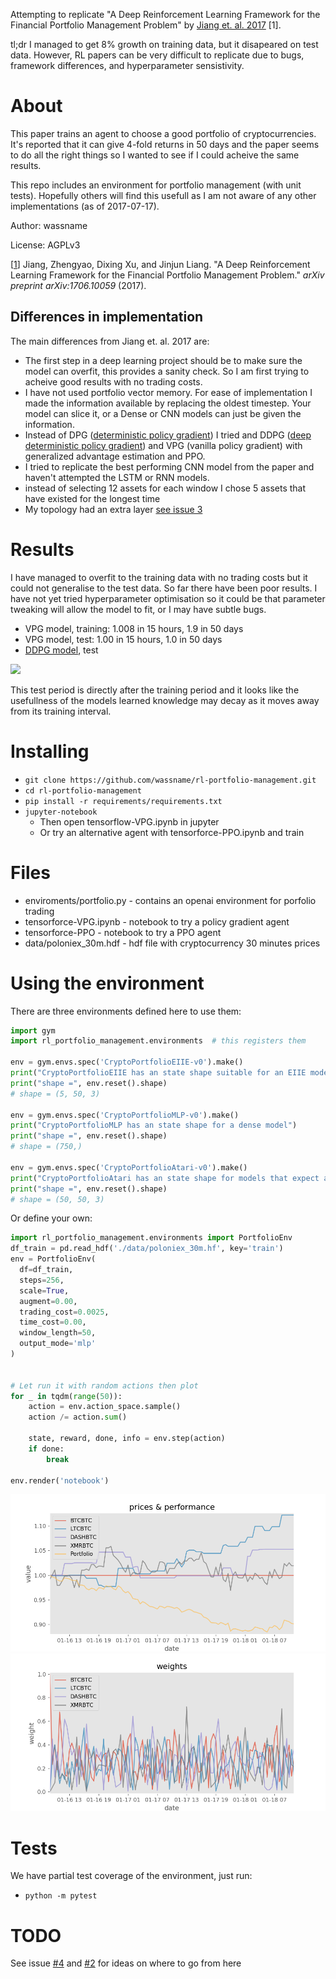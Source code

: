 Attempting to replicate "A Deep Reinforcement Learning Framework for the Financial Portfolio Management Problem" by [Jiang et. al. 2017](https://arxiv.org/abs/1706.10059) [1].

tl;dr I managed to get 8% growth on training data, but it disapeared on test data. However, RL papers can be very difficult to replicate due to bugs, framework differences, and hyperparameter sensistivity.

# About

This paper trains an agent to choose a good portfolio of cryptocurrencies. It's reported that it can give 4-fold returns in 50 days and the paper seems to do all the right things so I wanted to see if I could acheive the same results.

This repo includes an environment for portfolio management (with unit tests). Hopefully others will find this usefull as I am not aware of any other implementations (as of 2017-07-17).

Author: wassname

License: AGPLv3

[[1](https://arxiv.org/abs/1706.10059)] Jiang, Zhengyao, Dixing Xu, and Jinjun Liang. "A Deep Reinforcement Learning Framework for the Financial Portfolio Management Problem." *arXiv preprint arXiv:1706.10059* (2017).

## Differences in implementation


The main differences from Jiang et. al. 2017 are:

- The first step in a deep learning project should be to make sure the model can overfit, this provides a sanity check. So I am first trying to acheive good results with no trading costs.
- I have not used portfolio vector memory. For ease of implementation I made the information available by replacing the oldest timestep. Your model can slice it, or a Dense or CNN models can just be given the information.
- Instead of DPG ([deterministic policy gradient](http://jmlr.org/proceedings/papers/v32/silver14.pdf)) I tried and DDPG ([deep deterministic policy gradient]( http://arxiv.org/pdf/1509.02971v2.pdf)) and VPG (vanilla policy gradient) with generalized advantage estimation and PPO.
- I tried to replicate the best performing CNN model from the paper and haven't attempted the LSTM or RNN models.
- instead of selecting 12 assets for each window I chose 5 assets that have existed for the longest time
- My topology had an extra layer [see issue 3](https://github.com/wassname/rl-portfolio-management/issues/3)

# Results

I have managed to overfit to the training data with no trading costs but it could not generalise to the test data. So far there have been poor results. I have not yet tried hyperparameter optimisation so it could be that parameter tweaking will allow the model to fit, or I may have subtle bugs.

- VPG model, training: 1.008 in 15 hours, 1.9 in 50 days
- VPG model, test: 1.00 in 15 hours, 1.0 in 50 days
- [DDPG model](https://github.com/wassname/rl-portfolio-management/blob/8c74f136765f621eb45d484553b9f778e9243a84/keras-ddpg.ipynb), test

![](https://raw.githubusercontent.com/wassname/rl-portfolio-management/8c74f136765f621eb45d484553b9f778e9243a84/docs/tensorforce-VPG-test.png)

This test period is directly after the training period and it looks like the usefullness of the models learned knowledge may decay as it moves away from its training interval.

# Installing

- `git clone https://github.com/wassname/rl-portfolio-management.git`
- `cd rl-portfolio-management`
- `pip install -r requirements/requirements.txt`
- `jupyter-notebook`
    - Then open tensorflow-VPG.ipynb in jupyter
    - Or try an alternative agent  with tensorforce-PPO.ipynb and train

# Files

- enviroments/portfolio.py - contains an openai environment for porfolio trading
- tensorforce-VPG.ipynb - notebook to try a policy gradient agent
- tensorforce-PPO - notebook to try a PPO agent
- data/poloniex_30m.hdf - hdf file with cryptocurrency 30 minutes prices

# Using the environment

There are three environments defined here to use them:
```py
import gym
import rl_portfolio_management.environments  # this registers them

env = gym.envs.spec('CryptoPortfolioEIIE-v0').make()
print("CryptoPortfolioEIIE has an state shape suitable for an EIIE model (see https://arxiv.org/abs/1706.10059)")
print("shape =", env.reset().shape)
# shape = (5, 50, 3)

env = gym.envs.spec('CryptoPortfolioMLP-v0').make()
print("CryptoPortfolioMLP has an state shape for a dense model")
print("shape =", env.reset().shape)
# shape = (750,)

env = gym.envs.spec('CryptoPortfolioAtari-v0').make()
print("CryptoPortfolioAtari has an state shape for models that expect an image, such as ones tuned on Atari games")
print("shape =", env.reset().shape)
# shape = (50, 50, 3)
```

Or define your own:
```py
import rl_portfolio_management.environments import PortfolioEnv
df_train = pd.read_hdf('./data/poloniex_30m.hf', key='train')
env = PortfolioEnv(
  df=df_train,
  steps=256,
  scale=True,
  augment=0.00,
  trading_cost=0.0025,
  time_cost=0.00,
  window_length=50,
  output_mode='mlp'
)


# Let run it with random actions then plot
for _ in tqdm(range(50)):
    action = env.action_space.sample()
    action /= action.sum()

    state, reward, done, info = env.step(action)
    if done:
        break

env.render('notebook')
```
![](docs/img/price_performance.png)
![](docs/img/weights.png)


# Tests

We have partial test coverage of the environment, just run:

- `python -m pytest`


# TODO

See issue [#4](https://github.com/wassname/rl-portfolio-management/issues/4) and [#2](https://github.com/wassname/rl-portfolio-management/issues/2) for ideas on where to go from here
